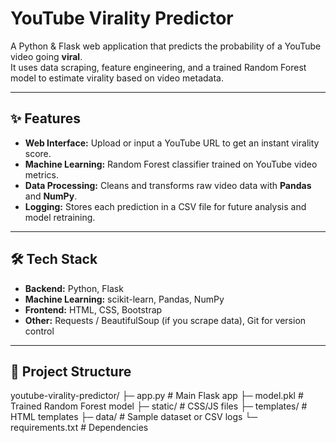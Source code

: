 # YouTube Virality Predictor

A Python & Flask web application that predicts the probability of a YouTube video going **viral**.  
It uses data scraping, feature engineering, and a trained Random Forest model to estimate virality
based on video metadata.

---

## ✨ Features
- **Web Interface:** Upload or input a YouTube URL to get an instant virality score.
- **Machine Learning:** Random Forest classifier trained on YouTube video metrics.
- **Data Processing:** Cleans and transforms raw video data with **Pandas** and **NumPy**.
- **Logging:** Stores each prediction in a CSV file for future analysis and model retraining.

---

## 🛠️ Tech Stack
- **Backend:** Python, Flask  
- **Machine Learning:** scikit-learn, Pandas, NumPy  
- **Frontend:** HTML, CSS, Bootstrap  
- **Other:** Requests / BeautifulSoup (if you scrape data), Git for version control

---

## 📂 Project Structure
youtube-virality-predictor/
├─ app.py # Main Flask app
├─ model.pkl # Trained Random Forest model
├─ static/ # CSS/JS files
├─ templates/ # HTML templates
├─ data/ # Sample dataset or CSV logs
└─ requirements.txt # Dependencies
